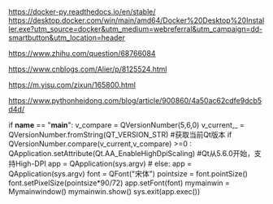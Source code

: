 https://docker-py.readthedocs.io/en/stable/
https://desktop.docker.com/win/main/amd64/Docker%20Desktop%20Installer.exe?utm_source=docker&utm_medium=webreferral&utm_campaign=dd-smartbutton&utm_location=header

https://www.zhihu.com/question/68766084

https://www.cnblogs.com/Alier/p/8125524.html

https://m.yisu.com/zixun/165800.html

https://www.pythonheidong.com/blog/article/900860/4a50ac62cdfe9dcb5d4d/



 if __name__ == "__main__":
  v_compare = QVersionNumber(5,6,0)
  v_current,_ = QVersionNumber.fromString(QT_VERSION_STR) #获取当前Qt版本
  if QVersionNumber.compare(v_current,v_compare) >=0 :
    QApplication.setAttribute(Qt.AA_EnableHighDpiScaling)  #Qt从5.6.0开始，支持High-DPI
    app = QApplication(sys.argv)  #
  else:
    app = QApplication(sys.argv)
    font = QFont("宋体")
    pointsize = font.pointSize()
    font.setPixelSize(pointsize*90/72)
    app.setFont(font)
  mymainwin = Mymainwindow()
  mymainwin.show()
  sys.exit(app.exec())
